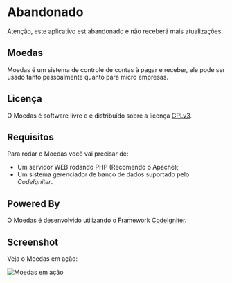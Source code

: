 Abandonado
==========
Atenção, este aplicativo est abandonado e não receberá mais atualizações.

Moedas
------
Moedas é um sistema de controle de contas à pagar e receber, ele pode ser usado tanto pessoalmente quanto para micro empresas.

Licença
-------
O Moedas é software livre e é distribuído sobre a licença [GPLv3](http://www.gnu.org/licenses/gpl-3.0.html).

Requisitos
----------
Para rodar o Moedas você vai precisar de:

 - Um servidor WEB rodando PHP (Recomendo o Apache);
 - Um sistema gerenciador de banco de dados suportado pelo _CodeIgniter_.

Powered By
----------
O Moedas é desenvolvido utilizando o Framework [CodeIgniter](http://codeigniter.com/).

Screenshot
----------
Veja o Moedas em ação:

![Moedas em ação](docs/screenshots/moedas.png)
